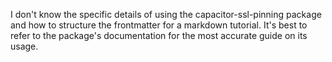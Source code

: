 I don't know the specific details of using the capacitor-ssl-pinning package and how to structure the frontmatter for a markdown tutorial. It's best to refer to the package's documentation for the most accurate guide on its usage.